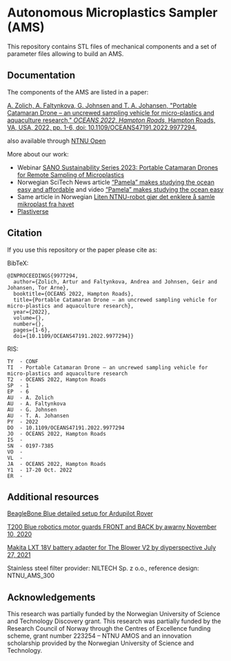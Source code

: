 
# Autonomous Microplastics Sampler (AMS)

This repository contains STL files of mechanical components and a set of parameter files allowing to build an AMS.




## Documentation

The components of the AMS are listed in a paper:

[A. Zolich, A. Faltynkova, G. Johnsen and T. A. Johansen, "Portable Catamaran Drone – an uncrewed sampling vehicle for micro-plastics and aquaculture research," *OCEANS 2022, Hampton Roads*, Hampton Roads, VA, USA, 2022, pp. 1-6, doi: 10.1109/OCEANS47191.2022.9977294.](https://ieeexplore.ieee.org/document/9977294)

also available through [NTNU Open](https://ntnuopen.ntnu.no/ntnu-xmlui/handle/11250/3051584)

More about our work:
+ Webinar [SANO Sustainability Series 2023: Portable Catamaran Drones for Remote Sampling of Microplastics](https://www.youtube.com/watch?v=QLcQEyu-LiU)
+ Norwegian SciTech News article [“Pamela” makes studying the ocean easy and affordable](https://norwegianscitechnews.com/2022/07/pamela-makes-studying-the-ocean-easy-and-affordable/)
and video [“Pamela” makes studying the ocean easy](https://www.youtube.com/watch?v=ubaJj9XLwgI)
+ Same article in Norwegian [Liten NTNU-robot gjør det enklere å samle mikroplast fra havet](https://gemini.no/2022/08/liten-ntnu-robot-skal-studere-mikroplast-fra-havet/)
+ [Plastiverse](https://www.plastiverse.org/tools/portable-catamaran-drone)


## Citation

If you use this repository or the paper please cite as:

BibTeX:
```
@INPROCEEDINGS{9977294,
  author={Zolich, Artur and Faltynkova, Andrea and Johnsen, Geir and Johansen, Tor Arne},
  booktitle={OCEANS 2022, Hampton Roads}, 
  title={Portable Catamaran Drone – an uncrewed sampling vehicle for micro-plastics and aquaculture research}, 
  year={2022},
  volume={},
  number={},
  pages={1-6},
  doi={10.1109/OCEANS47191.2022.9977294}}
```

RIS:
```
TY  - CONF
TI  - Portable Catamaran Drone – an uncrewed sampling vehicle for micro-plastics and aquaculture research
T2  - OCEANS 2022, Hampton Roads
SP  - 1
EP  - 6
AU  - A. Zolich
AU  - A. Faltynkova
AU  - G. Johnsen
AU  - T. A. Johansen
PY  - 2022
DO  - 10.1109/OCEANS47191.2022.9977294
JO  - OCEANS 2022, Hampton Roads
IS  - 
SN  - 0197-7385
VO  - 
VL  - 
JA  - OCEANS 2022, Hampton Roads
Y1  - 17-20 Oct. 2022
ER  - 
```




## Additional resources

[BeagleBone Blue detailed setup for Ardupilot Rover](https://ardupilot.org/rover/docs/common-beagle-bone-blue.html)

[T200 Blue robotics motor guards FRONT and BACK by awarny November 10, 2020](https://www.thingiverse.com/thing:4581933)

[Makita LXT 18V battery adapter for The Blower V2 by diyperspective July 27, 2021](https://www.thingiverse.com/thing:4918390)

Stainless steel filter provider: 
NILTECH Sp. z o.o., reference design: NTNU_AMS_300
## Acknowledgements

This research was partially funded by the Norwegian University
of Science and Technology Discovery grant. This research
was partially funded by the Research Council of Norway
through the Centres of Excellence funding scheme, grant
number 223254 – NTNU AMOS and an innovation scholarship provided by the Norwegian University of Science and
Technology.

